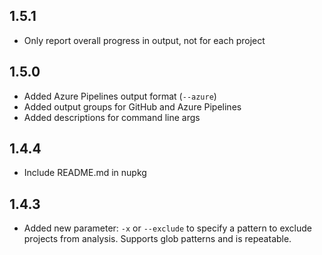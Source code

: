1.5.1
-----

* Only report overall progress in output, not for each project

1.5.0
-----

* Added Azure Pipelines output format (`--azure`)
* Added output groups for GitHub and Azure Pipelines
* Added descriptions for command line args

1.4.4
-----

* Include README.md in nupkg

1.4.3
-----

* Added new parameter: `-x` or `--exclude` to specify a pattern to exclude projects from analysis. Supports glob patterns and is repeatable.
